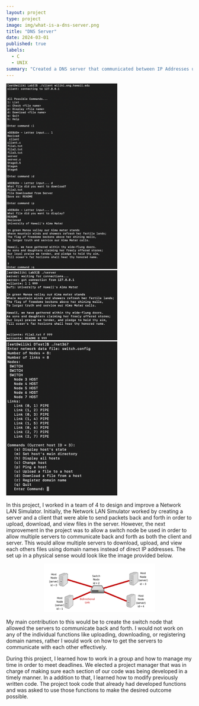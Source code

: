 ```yaml
---
layout: project
type: project
image: img/what-is-a-dns-server.png
title: "DNS Server"
date: 2024-03-01
published: true
labels:
  - C
  - UNIX
summary: "Created a DNS server that communicated between IP Addresses using domain names which allows for downloading and uploading files from different servers."
---
```


<div class="text-center p-4">
  <img width="300px" src="../img/dnsexample.png" class="img-thumbnail" >
  <img width="300px" src="../img/dnsexample2.png" class="img-thumbnail" >
  <img width="300px" src="../img/dnsexample3.png" class="img-thumbnail" >
</div>

In this project, I worked in a team of 4 to design and improve a Network LAN Simulator. Initially, the Network LAN Simulator worked by creating a server and a client that were able to send packets back and forth in order to upload, download, and view files in the server. However, the next improvement in the project was to allow a switch node be used in order to allow multiple servers to communicate back and forth as both the client and server. This would allow multiple servers to download, upload, and view each others files using domain names instead of direct IP addresses. The set up in a physical sense would look like the image provided below.

<center> <img width="300px" src="../img/dnsexample4.png" class="img-thumbnail" > </center>

My main contribution to this would be to create the switch node that allowed the servers to communicate back and forth. I would not work on any of the individual functions like uploading, downloading, or registering domain names, rather I would work on how to get the servers to communicate with each other effectively.

During this project, I learned how to work in a group and how to manage my time in order to meet deadlines. We elected a project manager that was in charge of making sure each section of our code was being developed in a timely manner. In a addition to that, I learned how to modify previously written code. The project took code that already had developed functions and was asked to use those functions to make the desired outcome possible.  
